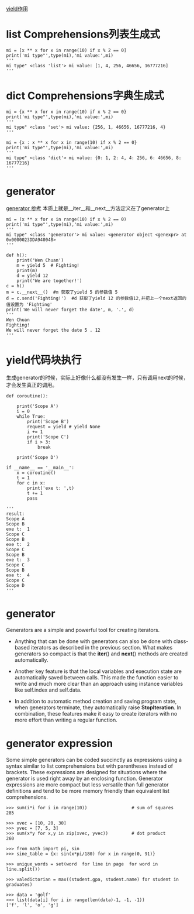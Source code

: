 [yield作用](https://taizilongxu.gitbooks.io/stackoverflow-about-python/content/1/README.html)

# list Comprehensions列表生成式   
```
mi = [x ** x for x in range(10) if x % 2 == 0]
print('mi type"',type(mi),'mi value:',mi)
'''
mi type" <class 'list'> mi value: [1, 4, 256, 46656, 16777216]
'''
```
# dict Comprehensions字典生成式
``` set
mi = {x ** x for x in range(10) if x % 2 == 0}
print('mi type"',type(mi),'mi value:',mi)
'''
mi type" <class 'set'> mi value: {256, 1, 46656, 16777216, 4}
'''
```


``` dict
mi = {x : x ** x for x in range(10) if x % 2 == 0}
print('mi type"',type(mi),'mi value:',mi)
'''
mi type" <class 'dict'> mi value: {0: 1, 2: 4, 4: 256, 6: 46656, 8: 16777216}
'''
```


# generator

[generator 参考](http://codingpy.com/article/python-generator-notes-by-kissg/)
本质上就是__iter__和__next__方法定义在了generator上

```
mi = (x ** x for x in range(10) if x % 2 == 0)
print('mi type"',type(mi),'mi value:',mi)
'''
mi type" <class 'generator'> mi value: <generator object <genexpr> at 0x0000023DDA940048>
'''
```



``` example-2
def h():
    print('Wen Chuan')
    m = yield 5  # Fighting!
    print(m)
    d = yield 12
    print('We are together!')
c = h()
m = c.__next__()  #m 获取了yield 5 的参数值 5
d = c.send('Fighting!')  #d 获取了yield 12 的参数值12,并把上一个next返回的值设置为 'Fighting'
print('We will never forget the date', m, '.', d)
'''
Wen Chuan
Fighting!
We will never forget the date 5 . 12
'''
```



# yield代码块执行

生成generator的时候，实际上好像什么都没有发生一样，只有调用next的时候，才会发生真正的调用。

```
def coroutine():

    print('Scope A')
    i = 0
    while True:
        print('Scope B')
        request = yield # yield None
        i += 1
        print('Scope C')
        if i > 3:
            break
    
    print('Scope D')

if __name__ == '__main__':
    x = coroutine()
    t = 1
    for c in x:
        print('exe t: ',t)
        t += 1
        pass

'''
result: 
Scope A
Scope B
exe t:  1
Scope C
Scope B
exe t:  2
Scope C
Scope B
exe t:  3
Scope C
Scope B
exe t:  4
Scope C
Scope D
'''
```



# generator

Generators are a simple and powerful tool for creating iterators. 

- Anything that can be done with generators can also be done with class-based iterators as described in the previous section. What makes generators so compact is that the __iter__() and __next__() methods are created automatically.

- Another key feature is that the local variables and execution state are automatically saved between calls. This made the function easier to write and much more clear than an approach using instance variables like self.index and self.data.

- In addition to automatic method creation and saving program state, when generators terminate, they automatically raise **StopIteration**. In combination, these features make it easy to create iterators with no more effort than writing a regular function.

# generator expression

Some simple generators can be coded succinctly as expressions using a syntax similar to list comprehensions but with parentheses instead of brackets. These expressions are designed for situations where the generator is used right away by an enclosing function. Generator expressions are more compact but less versatile than full generator definitions and tend to be more memory friendly than equivalent list comprehensions.

```
>>> sum(i*i for i in range(10))                 # sum of squares
285

>>> xvec = [10, 20, 30]
>>> yvec = [7, 5, 3]
>>> sum(x*y for x,y in zip(xvec, yvec))         # dot product
260

>>> from math import pi, sin
>>> sine_table = {x: sin(x*pi/180) for x in range(0, 91)}

>>> unique_words = set(word  for line in page  for word in line.split())

>>> valedictorian = max((student.gpa, student.name) for student in graduates)

>>> data = 'golf'
>>> list(data[i] for i in range(len(data)-1, -1, -1))
['f', 'l', 'o', 'g']
```